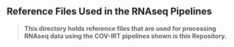 ## Reference Files Used in the RNAseq Pipelines

> **This directory holds reference files that are used for processing RNAseq data using the COV-IRT pipelines shown is this Repository.**
